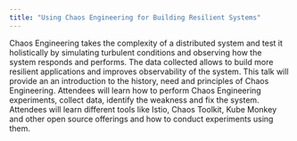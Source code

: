 ```yaml
---
title: "Using Chaos Engineering for Building Resilient Systems"
---
```


Chaos Engineering takes the complexity of a distributed system and test it holistically by simulating turbulent conditions and observing how the system responds and performs. The data collected allows to build more resilient applications and improves observability of the system. This talk will provide an an introduction to the history, need and principles of Chaos Engineering. Attendees will learn how to perform Chaos Engineering experiments, collect data, identify the weakness and fix the system. Attendees will learn different tools like Istio, Chaos Toolkit, Kube Monkey and other open source offerings and how to conduct experiments using them.
